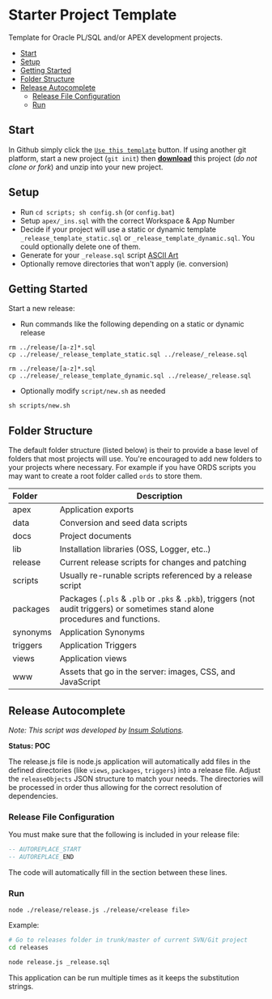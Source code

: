 
# Starter Project Template

Template for Oracle PL/SQL and/or APEX development projects.

- [Start](#start)
- [Setup](#setup)
- [Getting Started](#getting-started)
- [Folder Structure](#folder-structure)
- [Release Autocomplete](#release-autocomplete)
  - [Release File Configuration](#release-file-configuration)
  - [Run](#run)

## Start

In Github simply click the [`Use this template`](https://github.com/insum-labs/starter-project-template/generate) button. If using another git platform, start a new project (`git init`) then [**download**](https://github.com/insum-labs/starter-project-template/archive/master.zip) this project (*do not clone or fork*) and unzip into your new project.


## Setup

* Run `cd scripts; sh config.sh` (or `config.bat`)
* Setup `apex/_ins.sql` with the correct Workspace & App Number
* Decide if your project will use a static or dynamic template `_release_template_static.sql` or `_release_template_dynamic.sql`.  You could optionally delete one of them.
* Generate for your `_release.sql` script [ASCII Art](https://asciiartgen.now.sh/?style=standard)
* Optionally remove directories that won't apply (ie. conversion)

## Getting Started

Start a new release:
* Run commands like the following depending on a static or dynamic release

```
rm ../release/[a-z]*.sql
cp ../release/_release_template_static.sql ../release/_release.sql
```


```
rm ../release/[a-z]*.sql
cp ../release/_release_template_dynamic.sql ../release/_release.sql
```


* Optionally modify `script/new.sh` as needed

```
sh scripts/new.sh
```


## Folder Structure

The default folder structure (listed below) is their to provide a base level of folders that most projects will use. You're encouraged to add new folders to your projects where necessary. For example if you have ORDS scripts you may want to create a root folder called `ords` to store them.

| Folder | Description |
|:--|--|
| apex | Application exports
| data | Conversion and seed data scripts
| docs | Project documents 
| lib | Installation libraries (OSS, Logger, etc..)
| release | Current release scripts for changes and patching
| scripts | Usually re-runable scripts referenced by a release script
| packages | Packages (`.pls` & `.plb` or `.pks` & `.pkb`), triggers (not audit triggers) or sometimes stand alone procedures and functions.
| synonyms | Application Synonyms
| triggers | Application Triggers
| views | Application views
| www | Assets that go in the server: images, CSS, and JavaScript

## Release Autocomplete

_Note: This script was developed by [Insum Solutions](https://insum.ca)._

**Status: POC**

The release.js file is node.js application will automatically add files in the defined directories (like `views`, `packages`, `triggers`) into a release file.  Adjust the `releaseObjects` JSON structure to match your needs. The directories will be processed in order thus allowing for the correct resolution of dependencies.

### Release File Configuration

You must make sure that the following is included in your release file:

```sql
-- AUTOREPLACE_START
-- AUTOREPLACE_END
```

The code will automatically fill in the section between these lines.

### Run

`node ./release/release.js ./release/<release file>`


Example:

```bash
# Go to releases folder in trunk/master of current SVN/Git project
cd releases

node release.js _release.sql
```

This application can be run multiple times as it keeps the substitution strings.
